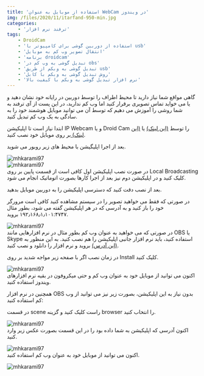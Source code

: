 ```yaml
---
title: 'استفاده از موبایل به عنوان WebCam در ویندوز'
img: /files/2020/11/itarfand-950-min.jpg
categories:
    - 'ترفند نرم افزار'
tags:
    - DroidCam
    - 'استفاده از دوربین گوشی برای کامپیوتر با usb'
    - 'انتقال تصویر وب کم به موبایل'
    - 'برنامه droidcam'
    - 'تبدیل گوشی به وب کم در obs'
    - 'تبدیل گوشی به وبکم از طریق usb'
    - 'روش تبدیل گوشی به وبکم با کابل'
    - 'نرم افزار تبدیل گوشی به وبکم با کیفیت بالا'
---
```


گاهی مواقع شما نیاز دارید تا محیط اطراف را توسط دوربین در رایانه خود نشان دهید و یا می خواید تماس تصویری برقرار کنید اما وب کم ندارید، در این پست از آی ترفند به شما روشی را آموزش می دهیم که توسط آن می توانید موبایل هوشمند خود را به سادگی به یک وب کم تبدیل کنید.

ابتدا نیاز است تا اپلیکیشن IP Webcam و یا Droid Cam را توسط [(این لینک)](https://play.google.com/store/apps/details?id=com.pas.webcam&hl=en_US&gl=US) یا [(این لینک) ](https://play.google.com/store/apps/details?id=com.dev47apps.droidcam&hl=en_US&gl=US)بر روی موبایل خود نصب کنید.

بعد از اجرا اپلیگیشن با محیط های زیر روبور می شوید.

![mhkarami97](/files/2020/11/itarfand-949-min.jpg)  
![mhkarami97](/files/2020/11/itarfand-948-min.jpg)  
در صورت نصب اپلیکیشن اول کافی است از قسمت پایین بر روی Local Broadcasting کلیک کنید و در اپلیکیشن دوم نیز بعد از اجرا کارها بصورت اتوماتیک انجام می شود.

بعد از نصب دقت کنید که دسترسی اپلیکیشن را به دوربین موبایل بدهید.

در صورتی که فقط می خواهید تصویر را در سیستم مشاهده کنید کافی است مرورگر خود را باز کنید و به آدرسی که در هر اپلیکیشن گفته می شود، بطور مثال ۱۹۲٫۱۶۸٫۱٫۱۰۱:۴۷۴۷ بروید.

![mhkarami97](/files/2020/11/itarfand-943-min.jpg)  
در صورتی که می خواهید به عنوان وب کم بطور مثال در نرم افزارهایی مانند OBS یا Skype استفاده کنید، باید نرم افزار جانبی اپلیکیشن را هم نصب کنید. به این منظور به [(این آدرس)](https://www.dev47apps.com/droidcam/windows/) بروید و نرم افزار را دانلود و نصب کنید.

در زمان نصب اگر با صفحه زیر مواجه شدید بر روی Install کلیک کنید.

![mhkarami97](/files/2020/11/itarfand-942-min.jpg)  
اکنون می توانید از موبایل خود به عنوان وب کم و حتی میکروفون در بقیه نرم افزارهای ویندوز استفاده کنید.

همچنین در نرم افزار OBS بدون نیاز به این اپلیکیشن، بصورت زیر نیز می توانید از وب کم استفاده کنید:

در قسمت scene راست کلیک کنید و گزینه browser را انتخاب کنید.

![mhkarami97](/files/2020/11/itarfand-946-min.jpg)  
اکنون آدرسی که اپلیکیشن به شما داده بود را در این قسمت بصورت عکس زیر وارد کنید.

![mhkarami97](/files/2020/11/itarfand-947-min.jpg)  
اکنون می توانید از موبایل خود به عنوان وب کم استفاده کنید.

![mhkarami97](/files/2020/11/itarfand-944-min.jpg)  
